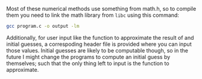 Most of these numerical methods use something from math.h, so to compile them
you need to link the math library from `libc` using this command:

```bash
gcc program.c -o output -lm
```

Additionally, for user input like the function to approximate the result of and
initial guesses, a correspoding header file is provided where you can input
those values. Initial guesses are likely to be computable though, so in the future
I might change the programs to compute an initial guess by themselves; such that
the only thing left to input is the function to approximate.
